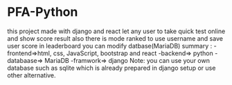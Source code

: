 # PFA-Python
this project made with django and react  let any user to take quick test online and show score result also there is mode ranked to use username and save user score in leaderboard  you can modify datbase(MariaDB)
summary :
-frontend=>html, css, JavaScript, bootstrap and react
-backend=> python
-databaase=> MariaDB
-framwork=> django
Note: you can use your own database such as sqlite which is already prepared in django setup or use other alternative.
